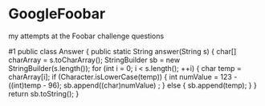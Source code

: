 # GoogleFoobar
my attempts at the Foobar challenge questions

#1 
public class Answer {
    public static String answer(String s) {
        char[] charArray = s.toCharArray();
        StringBuilder sb = new StringBuilder(s.length());
        for (int i = 0; i < s.length(); ++i) {
            char temp = charArray[i];
            if (Character.isLowerCase(temp)) {
                int numValue = 123 - ((int)temp - 96);
                sb.append((char)numValue) ;
            }
            else { sb.append(temp); }
        }
        return sb.toString();
    }
